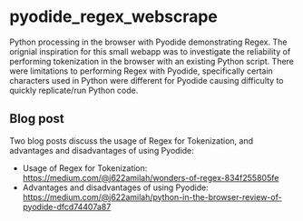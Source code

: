 # pyodide_regex_webscrape

Python processing in the browser with Pyodide demonstrating Regex. The orignial inspiration for this small webapp was to investigate the reliability of performing tokenization in the browser with an existing Python script. There were limitations to performing Regex with Pyodide, specifically certain characters used in Python were different for Pyodide causing difficulty to quickly replicate/run Python code.

## Blog post

Two blog posts discuss the usage of Regex for Tokenization, and advantages and disadvantages of using Pyodide: 
- Usage of Regex for Tokenization: https://medium.com/@j622amilah/wonders-of-regex-834f255805fe
- Advantages and disadvantages of using Pyodide: https://medium.com/@j622amilah/python-in-the-browser-review-of-pyodide-dfcd74407a87
